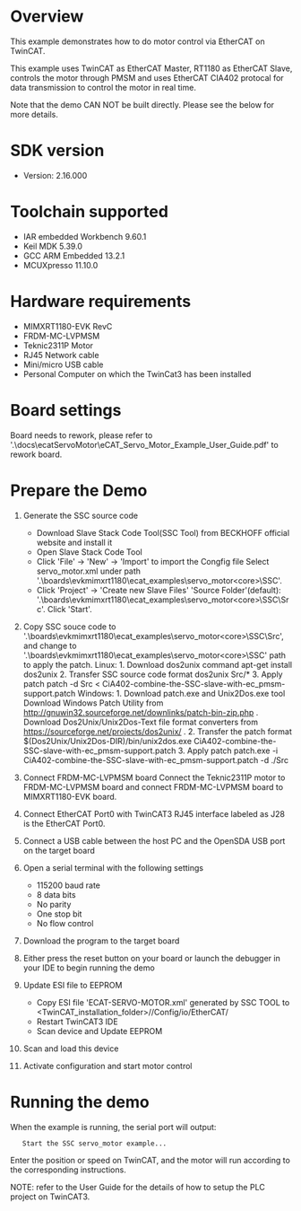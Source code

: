 Overview
========
This example demonstrates how to do motor control via EtherCAT on TwinCAT.

This example uses TwinCAT as EtherCAT Master, RT1180 as EtherCAT Slave, controls the motor through PMSM 
and uses EtherCAT CIA402 protocal for data transmission to control the motor in real time.

Note that the demo CAN NOT be built directly. Please see the below for more details.


SDK version
===========
- Version: 2.16.000

Toolchain supported
===================
- IAR embedded Workbench  9.60.1
- Keil MDK  5.39.0
- GCC ARM Embedded  13.2.1
- MCUXpresso  11.10.0

Hardware requirements
=====================
- MIMXRT1180-EVK RevC
- FRDM-MC-LVPMSM
- Teknic2311P Motor
- RJ45 Network cable
- Mini/micro USB cable
- Personal Computer on which the TwinCat3 has been installed

Board settings
==============
Board needs to rework, please refer to '.\docs\ecatServoMotor\eCAT_Servo_Motor_Example_User_Guide.pdf' to rework board.

Prepare the Demo
================
1. Generate the SSC source code
	- Download Slave Stack Code Tool(SSC Tool) from BECKHOFF official website and install it
	- Open Slave Stack Code Tool
	- Click 'File' -> 'New' -> 'Import' to import the Congfig file
		Select servo_motor.xml under path '.\boards\evkmimxrt1180\ecat_examples\servo_motor\<core>\SSC'.
	- Click 'Project' -> 'Create new Slave Files'
		'Source Folder'(default): '.\boards\evkmimxrt1180\ecat_examples\servo_motor\<core>\SSC\Src'.
		Click 'Start'.
	
2. Copy SSC souce code to '.\boards\evkmimxrt1180\ecat_examples\servo_motor\<core>\SSC\Src', and change to '.\boards\evkmimxrt1180\ecat_examples\servo_motor\<core>\SSC' path to apply the patch.
	Linux:
		1. Download dos2unix command
			apt-get install dos2unix
		2. Transfer SSC source code format
			dos2unix Src/*
		3. Apply patch
			patch -d Src <  CiA402-combine-the-SSC-slave-with-ec_pmsm-support.patch
	Windows:
		1. Download patch.exe and Unix2Dos.exe tool
			Download Windows Patch Utility from http://gnuwin32.sourceforge.net/downlinks/patch-bin-zip.php .
			Download Dos2Unix/Unix2Dos-Text file format converters from https://sourceforge.net/projects/dos2unix/ .
		2. Transfer the patch format
			$(Dos2Unix/Unix2Dos-DIR)/bin/unix2dos.exe CiA402-combine-the-SSC-slave-with-ec_pmsm-support.patch
		3. Apply patch
			patch.exe -i CiA402-combine-the-SSC-slave-with-ec_pmsm-support.patch -d ./Src

3. Connect FRDM-MC-LVPMSM board
	Connect the Teknic2311P motor to FRDM-MC-LVPMSM board and connect FRDM-MC-LVPMSM board to MIMXRT1180-EVK board.
	
4. Connect EtherCAT Port0 with TwinCAT3
	RJ45 interface labeled as J28 is the EtherCAT Port0.

5. Connect a USB cable between the host PC and the OpenSDA USB port on the target board

6. Open a serial terminal with the following settings
	- 115200 baud rate
	- 8 data bits
 	- No parity
	- One stop bit
	- No flow control

7. Download the program to the target board

8. Either press the reset button on your board or launch the debugger in your IDE to begin running the demo

9. Update ESI file to EEPROM
	- Copy ESI file 'ECAT-SERVO-MOTOR.xml' generated by SSC TOOL to <TwinCAT_installation_folder>/<Version>/Config/io/EtherCAT/
	- Restart TwinCAT3 IDE
	- Scan device and Update EEPROM

10. Scan and load this device
		
11. Activate configuration and start motor control

Running the demo
================
When the example is running, the serial port will output:

       Start the SSC servo_motor example...

Enter the position or speed on TwinCAT, and the motor will run according to the corresponding instructions.

NOTE: refer to the User Guide for the details of how to setup the PLC project on TwinCAT3.

